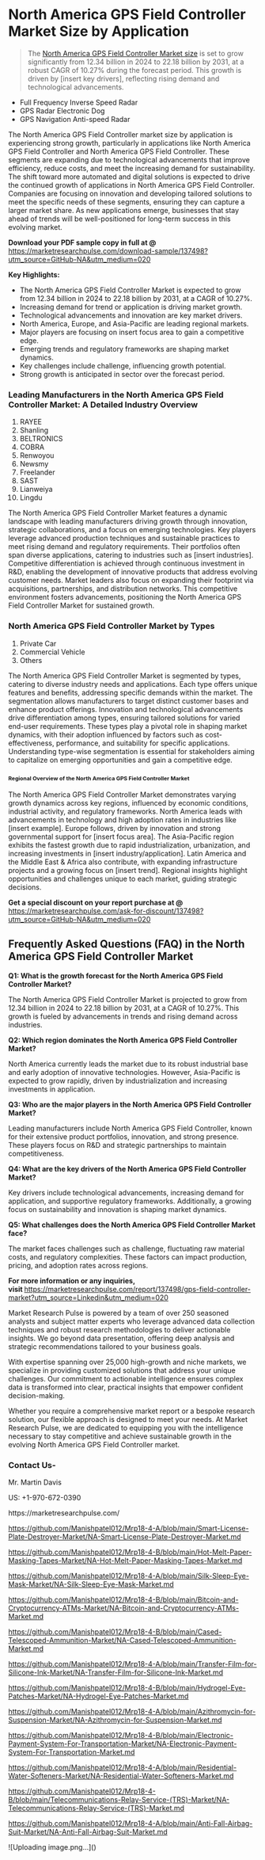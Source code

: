 <h1>North America GPS Field Controller Market&nbsp;Size by Application</h1><blockquote><p>The <a href="https://marketresearchpulse.com/download-sample/137498?utm_source=GitHub-NA&amp;utm_medium=020">North America GPS Field Controller Market size</a> is set to grow significantly from 12.34 billion in 2024 to 22.18 billion by 2031, at a robust CAGR of 10.27% during the forecast period. This growth is driven by [insert key drivers], reflecting rising demand and technological advancements.</p></blockquote><ul><li>Full Frequency Inverse Speed Radar<li> GPS Radar Electronic Dog<li> GPS Navigation Anti-speed Radar</li></ul><p>The North America GPS Field Controller market size by application is experiencing strong growth, particularly in applications like North America GPS Field Controller and North America GPS Field Controller. These segments are expanding due to technological advancements that improve efficiency, reduce costs, and meet the increasing demand for sustainability. The shift toward more automated and digital solutions is expected to drive the continued growth of applications in North America GPS Field Controller. Companies are focusing on innovation and developing tailored solutions to meet the specific needs of these segments, ensuring they can capture a larger market share. As new applications emerge, businesses that stay ahead of trends will be well-positioned for long-term success in this evolving market.</p><p><strong>Download your PDF sample copy in full at @ </strong><a href="https://marketresearchpulse.com/download-sample/137498?utm_source=GitHub-NA&amp;utm_medium=020">https://marketresearchpulse.com/download-sample/137498?utm_source=GitHub-NA&amp;utm_medium=020</a></p><p><strong>Key Highlights: </strong></p><ul><li>The North America GPS Field Controller Market is expected to grow from 12.34 billion in 2024 to 22.18 billion by 2031, at a CAGR of 10.27%.</li><li>Increasing demand for trend or application is driving market growth.</li><li>Technological advancements and innovation are key market drivers.</li><li>North America, Europe, and Asia-Pacific are leading regional markets.</li><li>Major players are focusing on insert focus area to gain a competitive edge.</li><li>Emerging trends and regulatory frameworks are shaping market dynamics.</li><li>Key challenges include challenge, influencing growth potential.</li><li>Strong growth is anticipated in sector over the forecast period.</li></ul><h3>Leading Manufacturers in the North America GPS Field Controller Market: A Detailed Industry Overview</h3><ol><li>RAYEE</li><li>Shanling</li><li>BELTRONICS</li><li>COBRA</li><li>Renwoyou</li><li>Newsmy</li><li>Freelander</li><li>SAST</li><li>Lianweiya</li><li>Lingdu</li></ol><div class="flex max-w-full flex-col flex-grow"><div class="min-h-8 text-message flex w-full flex-col items-end gap-2 whitespace-normal break-words [.text-message+&amp;]:mt-5" dir="auto" data-message-author-role="assistant" data-message-id="fd8432e4-4910-450d-b182-61b7bfb0a01f" data-message-model-slug="gpt-4o"><div class="flex w-full flex-col gap-1 empty:hidden first:pt-[3px]"><div class="markdown prose w-full break-words dark:prose-invert light"><p>The North America GPS Field Controller Market features a dynamic landscape with leading manufacturers driving growth through innovation, strategic collaborations, and a focus on emerging technologies. Key players leverage advanced production techniques and sustainable practices to meet rising demand and regulatory requirements. Their portfolios often span diverse applications, catering to industries such as [insert industries]. Competitive differentiation is achieved through continuous investment in R&amp;D, enabling the development of innovative products that address evolving customer needs. Market leaders also focus on expanding their footprint via acquisitions, partnerships, and distribution networks. This competitive environment fosters advancements, positioning the North America GPS Field Controller Market for sustained growth.</p></div></div></div></div><h3>North America GPS Field Controller Market by Types</h3><ol><li>Private Car<li> Commercial Vehicle<li> Others</li></ol><div class="flex max-w-full flex-col flex-grow"><div class="min-h-8 text-message flex w-full flex-col items-end gap-2 whitespace-normal break-words [.text-message+&amp;]:mt-5" dir="auto" data-message-author-role="assistant" data-message-id="084470be-0bb7-4664-bddf-5156b4f41249" data-message-model-slug="gpt-4o-mini"><div class="flex w-full flex-col gap-1 empty:hidden first:pt-[3px]"><div class="markdown prose w-full break-words dark:prose-invert light"><p>The North America GPS Field Controller Market is segmented by types, catering to diverse industry needs and applications. Each type offers unique features and benefits, addressing specific demands within the market. The segmentation allows manufacturers to target distinct customer bases and enhance product offerings. Innovation and technological advancements drive differentiation among types, ensuring tailored solutions for varied end-user requirements. These types play a pivotal role in shaping market dynamics, with their adoption influenced by factors such as cost-effectiveness, performance, and suitability for specific applications. Understanding type-wise segmentation is essential for stakeholders aiming to capitalize on emerging opportunities and gain a competitive edge.</p></div></div></div></div><h3><span style="font-size: 11px;">Regional Overview of the North America GPS Field Controller Market</span></h3><div class="flex max-w-full flex-col flex-grow"><div class="min-h-8 text-message flex w-full flex-col items-end gap-2 whitespace-normal break-words [.text-message+&amp;]:mt-5" dir="auto" data-message-author-role="assistant" data-message-id="e9038762-ce64-4e30-91c9-9bd413514231" data-message-model-slug="gpt-4o-mini"><div class="flex w-full flex-col gap-1 empty:hidden first:pt-[3px]"><div class="markdown prose w-full break-words dark:prose-invert light"><p>The North America GPS Field Controller Market demonstrates varying growth dynamics across key regions, influenced by economic conditions, industrial activity, and regulatory frameworks. North America leads with advancements in technology and high adoption rates in industries like [insert example]. Europe follows, driven by innovation and strong governmental support for [insert focus area]. The Asia-Pacific region exhibits the fastest growth due to rapid industrialization, urbanization, and increasing investments in [insert industry/application]. Latin America and the Middle East &amp; Africa also contribute, with expanding infrastructure projects and a growing focus on [insert trend]. Regional insights highlight opportunities and challenges unique to each market, guiding strategic decisions.</p></div></div></div></div><p><strong>Get a special discount on your report purchase at @ </strong><a href="https://marketresearchpulse.com/ask-for-discount/137498?utm_source=GitHub-NA&amp;utm_medium=020">https://marketresearchpulse.com/ask-for-discount/137498?utm_source=GitHub-NA&amp;utm_medium=020</a></p><h2>Frequently Asked Questions (FAQ) in the North America GPS Field Controller Market</h2><p><strong>Q1: What is the growth forecast for the North America GPS Field Controller Market?</strong></p><p>The North America GPS Field Controller Market is projected to grow from 12.34 billion in 2024 to 22.18 billion by 2031, at a CAGR of 10.27%. This growth is fueled by advancements in trends and rising demand across industries.</p><p><strong>Q2: Which region dominates the North America GPS Field Controller Market?</strong></p><p>North America currently leads the market due to its robust industrial base and early adoption of innovative technologies. However, Asia-Pacific is expected to grow rapidly, driven by industrialization and increasing investments in application.</p><p><strong>Q3: Who are the major players in the North America GPS Field Controller Market?</strong></p><p>Leading manufacturers include North America GPS Field Controller, known for their extensive product portfolios, innovation, and strong presence. These players focus on R&amp;D and strategic partnerships to maintain competitiveness.</p><p><strong>Q4: What are the key drivers of the North America GPS Field Controller Market?</strong></p><p>Key drivers include technological advancements, increasing demand for application, and supportive regulatory frameworks. Additionally, a growing focus on sustainability and innovation is shaping market dynamics.</p><p><strong>Q5: What challenges does the North America GPS Field Controller Market face?</strong></p><p>The market faces challenges such as challenge, fluctuating raw material costs, and regulatory complexities. These factors can impact production, pricing, and adoption rates across regions.</p><p><strong>For more information or any inquiries, visit&nbsp;</strong><a href="https://marketresearchpulse.com/report/137498/gps-field-controller-market?utm_source=Linkedin&utm_medium=020">https://marketresearchpulse.com/report/137498/gps-field-controller-market?utm_source=Linkedin&utm_medium=020</a></p><p>Market Research Pulse is powered by a team of over 250 seasoned analysts and subject matter experts who leverage advanced data collection techniques and robust research methodologies to deliver actionable insights. We go beyond data presentation, offering deep analysis and strategic recommendations tailored to your business goals.</p><p>With expertise spanning over 25,000 high-growth and niche markets, we specialize in providing customized solutions that address your unique challenges. Our commitment to actionable intelligence ensures complex data is transformed into clear, practical insights that empower confident decision-making.</p><p>Whether you require a comprehensive market report or a bespoke research solution, our flexible approach is designed to meet your needs. At Market Research Pulse, we are dedicated to equipping you with the intelligence necessary to stay competitive and achieve sustainable growth in the evolving North America GPS Field Controller market.</p><h3><strong>Contact Us-</strong></h3><p>Mr. Martin Davis</p><p>US: +1-970-672-0390</p><p>https://marketresearchpulse.com/</p><p><a href="https://github.com/Manishpatel012/Mrp18-4-A/blob/main/Smart-License-Plate-Destroyer-Market/NA-Smart-License-Plate-Destroyer-Market.md">https://github.com/Manishpatel012/Mrp18-4-A/blob/main/Smart-License-Plate-Destroyer-Market/NA-Smart-License-Plate-Destroyer-Market.md</a></p><p><a href="https://github.com/Manishpatel012/Mrp18-4-B/blob/main/Hot-Melt-Paper-Masking-Tapes-Market/NA-Hot-Melt-Paper-Masking-Tapes-Market.md">https://github.com/Manishpatel012/Mrp18-4-B/blob/main/Hot-Melt-Paper-Masking-Tapes-Market/NA-Hot-Melt-Paper-Masking-Tapes-Market.md</a></p><p><a href="https://github.com/Manishpatel012/Mrp18-4-A/blob/main/Silk-Sleep-Eye-Mask-Market/NA-Silk-Sleep-Eye-Mask-Market.md">https://github.com/Manishpatel012/Mrp18-4-A/blob/main/Silk-Sleep-Eye-Mask-Market/NA-Silk-Sleep-Eye-Mask-Market.md</a></p><p><a href="https://github.com/Manishpatel012/Mrp18-4-B/blob/main/Bitcoin-and-Cryptocurrency-ATMs-Market/NA-Bitcoin-and-Cryptocurrency-ATMs-Market.md">https://github.com/Manishpatel012/Mrp18-4-B/blob/main/Bitcoin-and-Cryptocurrency-ATMs-Market/NA-Bitcoin-and-Cryptocurrency-ATMs-Market.md</a></p><p><a href="https://github.com/Manishpatel012/Mrp18-4-B/blob/main/Cased-Telescoped-Ammunition-Market/NA-Cased-Telescoped-Ammunition-Market.md">https://github.com/Manishpatel012/Mrp18-4-B/blob/main/Cased-Telescoped-Ammunition-Market/NA-Cased-Telescoped-Ammunition-Market.md</a></p><p><a href="https://github.com/Manishpatel012/Mrp18-4-A/blob/main/Transfer-Film-for-Silicone-Ink-Market/NA-Transfer-Film-for-Silicone-Ink-Market.md">https://github.com/Manishpatel012/Mrp18-4-A/blob/main/Transfer-Film-for-Silicone-Ink-Market/NA-Transfer-Film-for-Silicone-Ink-Market.md</a></p><p><a href="https://github.com/Manishpatel012/Mrp18-4-B/blob/main/Hydrogel-Eye-Patches-Market/NA-Hydrogel-Eye-Patches-Market.md">https://github.com/Manishpatel012/Mrp18-4-B/blob/main/Hydrogel-Eye-Patches-Market/NA-Hydrogel-Eye-Patches-Market.md</a></p><p><a href="https://github.com/Manishpatel012/Mrp18-4-A/blob/main/Azithromycin-for-Suspension-Market/NA-Azithromycin-for-Suspension-Market.md">https://github.com/Manishpatel012/Mrp18-4-A/blob/main/Azithromycin-for-Suspension-Market/NA-Azithromycin-for-Suspension-Market.md</a></p><p><a href="https://github.com/Manishpatel012/Mrp18-4-B/blob/main/Electronic-Payment-System-For-Transportation-Market/NA-Electronic-Payment-System-For-Transportation-Market.md">https://github.com/Manishpatel012/Mrp18-4-B/blob/main/Electronic-Payment-System-For-Transportation-Market/NA-Electronic-Payment-System-For-Transportation-Market.md</a></p><p><a href="https://github.com/Manishpatel012/Mrp18-4-A/blob/main/Residential-Water-Softeners-Market/NA-Residential-Water-Softeners-Market.md">https://github.com/Manishpatel012/Mrp18-4-A/blob/main/Residential-Water-Softeners-Market/NA-Residential-Water-Softeners-Market.md</a></p><p><a href="https://github.com/Manishpatel012/Mrp18-4-B/blob/main/Telecommunications-Relay-Service-(TRS)-Market/NA-Telecommunications-Relay-Service-(TRS)-Market.md">https://github.com/Manishpatel012/Mrp18-4-B/blob/main/Telecommunications-Relay-Service-(TRS)-Market/NA-Telecommunications-Relay-Service-(TRS)-Market.md</a></p><p><a href="https://github.com/Manishpatel012/Mrp18-4-A/blob/main/Anti-Fall-Airbag-Suit-Market/NA-Anti-Fall-Airbag-Suit-Market.md">https://github.com/Manishpatel012/Mrp18-4-A/blob/main/Anti-Fall-Airbag-Suit-Market/NA-Anti-Fall-Airbag-Suit-Market.md</a></p>
![Uploading image.png…]()
